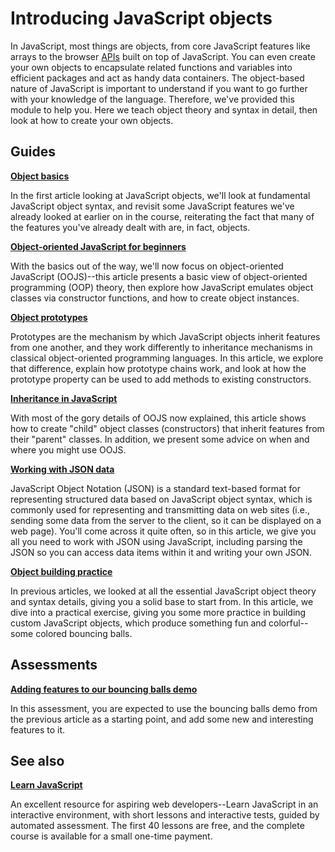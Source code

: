 # Introducing JavaScript objects

In JavaScript, most things are objects, from core JavaScript features like arrays to the browser [APIs](https://developer.mozilla.org/en-US/docs/Glossary/API) built on top of JavaScript. You can even create your own objects to encapsulate related functions and variables into efficient packages and act as handy data containers. The object-based nature of JavaScript is important to understand if you want to go further with your knowledge of the language. Therefore, we've provided this module to help you. Here we teach object theory and syntax in detail, then look at how to create your own objects.

## Guides

**[Object basics]()**

In the first article looking at JavaScript objects, we'll look at fundamental JavaScript object syntax, and revisit some JavaScript features we've already looked at earlier on in the course, reiterating the fact that many of the features you've already dealt with are, in fact, objects.

**[Object-oriented JavaScript for beginners]()**

With the basics out of the way, we'll now focus on object-oriented JavaScript (OOJS)--this article presents a basic view of object-oriented programming (OOP) theory, then explore how JavaScript emulates object classes via constructor functions, and how to create object instances.

**[Object prototypes]()**

Prototypes are the mechanism by which JavaScript objects inherit features from one another, and they work differently to inheritance mechanisms in classical object-oriented programming languages. In this article, we explore that difference, explain how prototype chains work, and look at how the prototype property can be used to add methods to existing constructors.

**[Inheritance in JavaScript]()**

With most of the gory details of OOJS now explained, this article shows how to create "child" object classes (constructors) that inherit features from their "parent" classes. In addition, we present some advice on when and where you might use OOJS.

**[Working with JSON data]()**

JavaScript Object Notation (JSON) is a standard text-based format for representing structured data based on JavaScript object syntax, which is commonly used for representing and transmitting data on web sites (i.e., sending some data from the server to the client, so it can be displayed on a web page). You'll come across it quite often, so in this article, we give you all you need to work with JSON using JavaScript, including parsing the JSON so you can access data items within it and writing your own JSON.

**[Object building practice]()**

In previous articles, we looked at all the essential JavaScript object theory and syntax details, giving you a solid base to start from. In this article, we dive into a practical exercise, giving you some more practice in building custom JavaScript objects, which produce something fun and colorful--some colored bouncing balls.

## Assessments

**[Adding features to our bouncing balls demo]()**

In this assessment, you are expected to use the bouncing balls demo from the previous article as a starting point, and add some new and interesting features to it.

## See also

**[Learn JavaScript](https://learnjavascript.online/)**

An excellent resource for aspiring web developers--Learn JavaScript in an interactive environment, with short lessons and interactive tests, guided by automated assessment. The first 40 lessons are free, and the complete course is available for a small one-time payment.